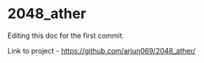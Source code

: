 # 2048_ather

Editing this doc for the first commit.

Link to project - https://github.com/arjun069/2048_ather/